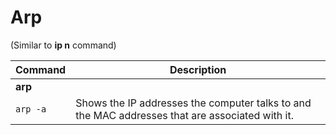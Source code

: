 # Arp

(Similar to **ip n** command)

| **Command**   | **Description**   |
| --------------|-------------------|
| **arp** |
| `arp -a` | Shows the IP addresses the computer talks to and the MAC addresses that are associated with it.  |